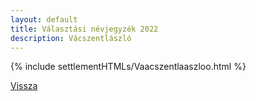 ```yaml
---
layout: default
title: Választási névjegyzék 2022
description: Vácszentlászló
---
```


{% include settlementHTMLs/Vaacszentlaaszloo.html %}

[Vissza](./)